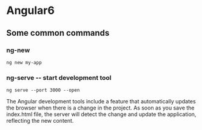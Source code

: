 # Angular6
## Some common commands
### ng-new

```
ng new my-app
```
### ng-serve -- start development tool

```
ng serve --port 3000 --open
```
The Angular development tools include a feature that automatically updates the browser when there is
a change in the project. As soon as you save the index.html file, the server will detect the change and update
the application, reflecting the new content.
